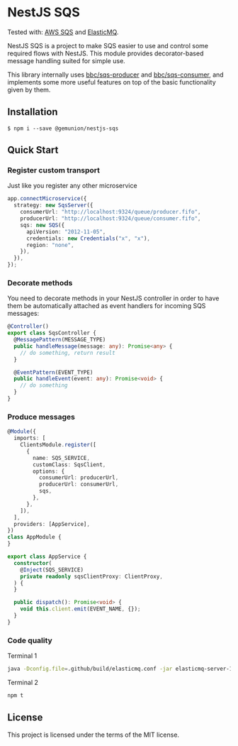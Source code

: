 # NestJS SQS

Tested with: [AWS SQS](https://aws.amazon.com/en/sqs/) and [ElasticMQ](https://github.com/softwaremill/elasticmq).

NestJS SQS is a project to make SQS easier to use and control some required flows with NestJS. This module provides
decorator-based message handling suited for simple use.

This library internally uses [bbc/sqs-producer](https://github.com/bbc/sqs-producer)
and [bbc/sqs-consumer](https://github.com/bbc/sqs-consumer), and implements some more useful features on top of the
basic functionality given by them.

## Installation

```shell script
$ npm i --save @gemunion/nestjs-sqs
```

## Quick Start

### Register custom transport

Just like you register any other microservice

```ts
app.connectMicroservice({
  strategy: new SqsServer({
    consumerUrl: "http://localhost:9324/queue/producer.fifo",
    producerUrl: "http://localhost:9324/queue/consumer.fifo",
    sqs: new SQS({
      apiVersion: "2012-11-05",
      credentials: new Credentials("x", "x"),
      region: "none",
    }),
  }),
});
```

### Decorate methods

You need to decorate methods in your NestJS controller in order to have them be automatically attached as event handlers
for incoming SQS messages:

```ts
@Controller()
export class SqsController {
  @MessagePattern(MESSAGE_TYPE)
  public handleMessage(message: any): Promise<any> {
    // do something, return result
  }

  @EventPattern(EVENT_TYPE)
  public handleEvent(event: any): Promise<void> {
    // do something
  }
}
```

### Produce messages

```ts
@Module({
  imports: [
    ClientsModule.register([
      {
        name: SQS_SERVICE,
        customClass: SqsClient,
        options: {
          consumerUrl: producerUrl,
          producerUrl: consumerUrl,
          sqs,
        },
      },
    ]),
  ],
  providers: [AppService],
})
class AppModule {
}

export class AppService {
  constructor(
    @Inject(SQS_SERVICE)
    private readonly sqsClientProxy: ClientProxy,
  ) {
  }

  public dispatch(): Promise<void> {
    void this.client.emit(EVENT_NAME, {});
  }
}
```

### Code quality

Terminal 1

```sh
java -Dconfig.file=.github/build/elasticmq.conf -jar elasticmq-server-1.2.0.jar
```

Terminal 2

```sh
npm t
```

## License

This project is licensed under the terms of the MIT license.
